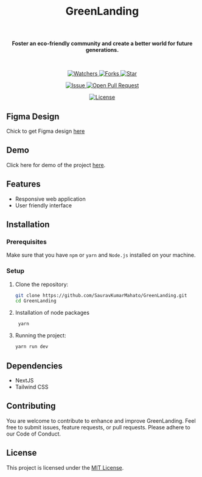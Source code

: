 # <p align="center">GreenLanding</p>

<br/>
<p align="center">
    <strong>Foster an eco-friendly community and create a better world for future generations.</strong>
</p>
<br/>

<p align="center">
    <p align="center">
        <a href="https://github.com/SauravKumarMahato/GreenLanding" target="blank">
            <img src="https://img.shields.io/github/watchers/SauravKumarMahato/GreenLanding?style=for-the-badge&logo=appveyor" alt="Watchers"/>
        </a>
        <a href="https://github.com/SauravKumarMahato/GreenLanding/fork" target="blank">
            <img src="https://img.shields.io/github/forks/SauravKumarMahato/GreenLanding?style=for-the-badge&logo=appveyor" alt="Forks"/>
        </a>
        <a href="https://github.com/SauravKumarMahato/GreenLanding/stargazers" target="blank">
            <img src="https://img.shields.io/github/stars/SauravKumarMahato/GreenLanding?style=for-the-badge&logo=appveyor" alt="Star"/>
        </a>
    </p>
    <p align="center">
        <a href="https://github.com/SauravKumarMahato/GreenLanding/issues" target="blank">
            <img src="https://img.shields.io/github/issues/SauravKumarMahato/GreenLanding.svg?style=for-the-badge&logo=appveyor" alt="Issue"/>
        </a>
        <a href="https://github.com/SauravKumarMahato/GreenLanding/pulls" target="blank">
            <img src="https://img.shields.io/github/issues-pr/SauravKumarMahato/GreenLanding.svg?style=for-the-badge&logo=appveyor" alt="Open Pull Request"/>
        </a>
    </p>
    <p align="center">
        <a href="https://github.com/SusheelThapa/Trendeo/blob/master/LICENSE" target="blank">
            <img src="https://img.shields.io/github/license/SauravKumarMahato/GreenLanding?style=for-the-badge&logo=appveyor" alt="License" />
        </a>
    </p>
</p>

## Figma Design

Chick to get Figma design [here](https://www.figma.com/design/Hl0uI7MqdoUpwYXppOc92p/Untitled?node-id=0-1&t=uGb1T9B1DqPJRaMY-1)

## Demo

Click here for demo of the project [here]().

## Features 
- Responsive web application
- User friendly interface

## Installation

### Prerequisites

Make sure that you have `npm` or `yarn` and `Node.js` installed on your machine.

### Setup

1. Clone the repository:

   ```bash
   git clone https://github.com/SauravKumarMahato/GreenLanding.git
   cd GreenLanding

   ```

2. Installation of node packages

   ```bash
    yarn
   ```

3. Running the project:

   ```bash
   yarn run dev
   ```

## Dependencies

- NextJS
- Tailwind CSS


## Contributing

You are welcome to contribute to enhance and improve GreenLanding. Feel free to submit issues, feature requests, or pull requests. Please adhere to our Code of Conduct.

## License

This project is licensed under the [MIT License](/LICENSE).
